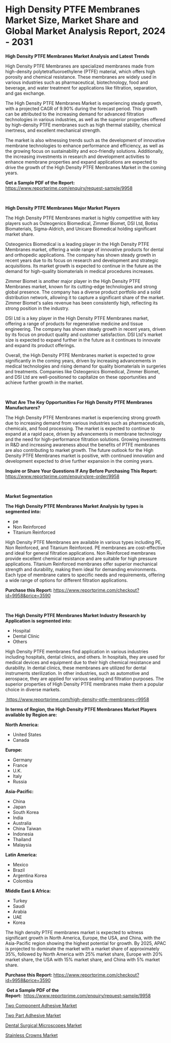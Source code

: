 <p><h1>High Density PTFE Membranes Market Size, Market Share and Global Market Analysis Report, 2024 - 2031</h1></p><p><strong>High Density PTFE Membranes Market Analysis and Latest Trends</strong></p>
<p><p>High Density PTFE Membranes are specialized membranes made from high-density polytetrafluoroethylene (PTFE) material, which offers high porosity and chemical resistance. These membranes are widely used in various industries such as pharmaceutical, biotechnology, food and beverage, and water treatment for applications like filtration, separation, and gas exchange.</p><p>The High Density PTFE Membranes Market is experiencing steady growth, with a projected CAGR of 9.90% during the forecast period. This growth can be attributed to the increasing demand for advanced filtration technologies in various industries, as well as the superior properties offered by high-density PTFE membranes such as high thermal stability, chemical inertness, and excellent mechanical strength.</p><p>The market is also witnessing trends such as the development of innovative membrane technologies to enhance performance and efficiency, as well as the growing focus on sustainability and eco-friendly solutions. Additionally, the increasing investments in research and development activities to enhance membrane properties and expand applications are expected to drive the growth of the High Density PTFE Membranes Market in the coming years.</p></p>
<p><strong>Get a Sample PDF of the Report:&nbsp;</strong> <a href="https://www.reportprime.com/enquiry/request-sample/9958">https://www.reportprime.com/enquiry/request-sample/9958</a></p>
<p>&nbsp;</p>
<p><strong>High Density PTFE Membranes Major Market Players</strong></p>
<p><p>The High Density PTFE Membranes market is highly competitive with key players such as Osteogenics Biomedical, Zimmer Biomet, DSI Ltd, Botiss Biomaterials, Sigma-Aldrich, and Unicare Biomedical holding significant market share. </p><p>Osteogenics Biomedical is a leading player in the High Density PTFE Membranes market, offering a wide range of innovative products for dental and orthopedic applications. The company has shown steady growth in recent years due to its focus on research and development and strategic acquisitions. Its market growth is expected to continue in the future as the demand for high-quality biomaterials in medical procedures increases.</p><p>Zimmer Biomet is another major player in the High Density PTFE Membranes market, known for its cutting-edge technologies and strong global presence. The company has a diverse product portfolio and a solid distribution network, allowing it to capture a significant share of the market. Zimmer Biomet's sales revenue has been consistently high, reflecting its strong position in the industry.</p><p>DSI Ltd is a key player in the High Density PTFE Membranes market, offering a range of products for regenerative medicine and tissue engineering. The company has shown steady growth in recent years, driven by its focus on product quality and customer satisfaction. DSI Ltd's market size is expected to expand further in the future as it continues to innovate and expand its product offerings.</p><p>Overall, the High Density PTFE Membranes market is expected to grow significantly in the coming years, driven by increasing advancements in medical technologies and rising demand for quality biomaterials in surgeries and treatments. Companies like Osteogenics Biomedical, Zimmer Biomet, and DSI Ltd are well-positioned to capitalize on these opportunities and achieve further growth in the market.</p></p>
<p>&nbsp;</p>
<p><strong>What Are The Key Opportunities For High Density PTFE Membranes Manufacturers?</strong></p>
<p><p>The High Density PTFE Membranes market is experiencing strong growth due to increasing demand from various industries such as pharmaceuticals, chemicals, and food processing. The market is expected to continue to expand at a rapid pace, driven by advancements in membrane technology and the need for high-performance filtration solutions. Growing investments in R&D and increasing awareness about the benefits of PTFE membranes are also contributing to market growth. The future outlook for the High Density PTFE Membranes market is positive, with continued innovation and development expected to drive further expansion in the coming years.</p></p>
<p><strong>Inquire or Share Your Questions If Any Before Purchasing This Report:</strong> <a href="https://www.reportprime.com/enquiry/pre-order/9958">https://www.reportprime.com/enquiry/pre-order/9958</a></p>
<p>&nbsp;</p>
<p><strong>Market Segmentation</strong></p>
<p><strong>The High Density PTFE Membranes Market Analysis by types is segmented into:</strong></p>
<p><ul><li>pe</li><li>Non Reinforced</li><li>Titanium Reinforced</li></ul></p>
<p><p>High Density PTFE Membranes are available in various types including PE, Non Reinforced, and Titanium Reinforced. PE membranes are cost-effective and ideal for general filtration applications. Non Reinforced membranes provide excellent chemical resistance and are suitable for high pressure applications. Titanium Reinforced membranes offer superior mechanical strength and durability, making them ideal for demanding environments. Each type of membrane caters to specific needs and requirements, offering a wide range of options for different filtration applications.</p></p>
<p><strong>Purchase this Report:&nbsp;</strong><a href="https://www.reportprime.com/checkout?id=9958&price=3590">https://www.reportprime.com/checkout?id=9958&price=3590</a></p>
<p>&nbsp;</p>
<p><strong>The High Density PTFE Membranes Market Industry Research by Application is segmented into:</strong></p>
<p><ul><li>Hospital</li><li>Dental Clinic</li><li>Others</li></ul></p>
<p><p>High Density PTFE membranes find application in various industries including hospitals, dental clinics, and others. In hospitals, they are used for medical devices and equipment due to their high chemical resistance and durability. In dental clinics, these membranes are utilized for dental instruments sterilization. In other industries, such as automotive and aerospace, they are applied for various sealing and filtration purposes. The superior properties of High Density PTFE membranes make them a popular choice in diverse markets.</p></p>
<p><a href="https://www.reportprime.com/high-density-ptfe-membranes-r9958">&nbsp;https://www.reportprime.com/high-density-ptfe-membranes-r9958</a></p>
<p><strong>In terms of Region, the High Density PTFE Membranes Market Players available by Region are:</strong></p>
<p>
    <p> <strong> North America: </strong>
        <ul>
            <li>United States</li>
            <li>Canada</li>
        </ul>
        </p> 
    <p> <strong> Europe: </strong>
        <ul>
            <li>Germany</li>
            <li>France</li>
            <li>U.K.</li>
            <li>Italy</li>
            <li>Russia</li>
        </ul>
        </p> 
    <p> <strong> Asia-Pacific: </strong>
        <ul>
            <li>China</li>
            <li>Japan</li>
            <li>South Korea</li>
            <li>India</li>
            <li>Australia</li>
            <li>China Taiwan</li>
            <li>Indonesia</li>
            <li>Thailand</li>
            <li>Malaysia</li>
        </ul>
        </p> 
    <p> <strong> Latin America: </strong>
        <ul>
            <li>Mexico</li>
            <li>Brazil</li>
            <li>Argentina Korea</li>
            <li>Colombia</li>
        </ul>
        </p> 
    <p> <strong> Middle East & Africa: </strong>
        <ul>
            <li>Turkey</li>
            <li>Saudi</li>
            <li>Arabia</li>
            <li>UAE</li>
            <li>Korea</li>
        </ul>
    </p>
    </p>
<p><p>The high density PTFE membranes market is expected to witness significant growth in North America, Europe, the USA, and China, with the Asia-Pacific region showing the highest potential for growth. By 2025, APAC is projected to dominate the market with a market share of approximately 35%, followed by North America with 25% market share, Europe with 20% market share, the USA with 15% market share, and China with 5% market share.</p></p>
<p><strong>Purchase this Report: </strong><a href="https://www.reportprime.com/checkout?id=9958&price=3590">https://www.reportprime.com/checkout?id=9958&price=3590</a></p>
<p>&nbsp;<strong>Get a Sample PDF of the Report:&nbsp;&nbsp;</strong><a href="https://www.reportprime.com/enquiry/request-sample/9958">https://www.reportprime.com/enquiry/request-sample/9958</a></p>
<p><strong></strong></p>
<p><p><a href="https://issuu.com/reportprime-2/docs/two-component-adhesive-market-size-2030.pptx">Two Component Adhesive Market</a></p><p><a href="https://issuu.com/reportprime-2/docs/two-part-adhesive-market-size-2030.pptx">Two Part Adhesive Market</a></p><p><a href="https://github.com/kosella/Market-Research-Report-List-2/blob/main/dental-surgical-microscopes-market.md">Dental Surgical Microscopes Market</a></p><p><a href="https://github.com/nathandecarvalho/Market-Research-Report-List-2/blob/main/stainless-crowns-market.md">Stainless Crowns Market</a></p></p>
